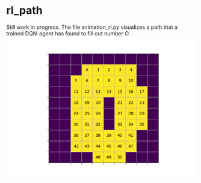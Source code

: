 # rl_path

Still work in progress. The file animation_rl.py visualizes a path that a trained DQN-agent has found to fill out number O. 
![Number 0](https://github.com/denisergashbaev/rl_path/blob/master/number0_path.gif "Number 0")
